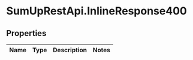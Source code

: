 # SumUpRestApi.InlineResponse400

## Properties
Name | Type | Description | Notes
------------ | ------------- | ------------- | -------------
